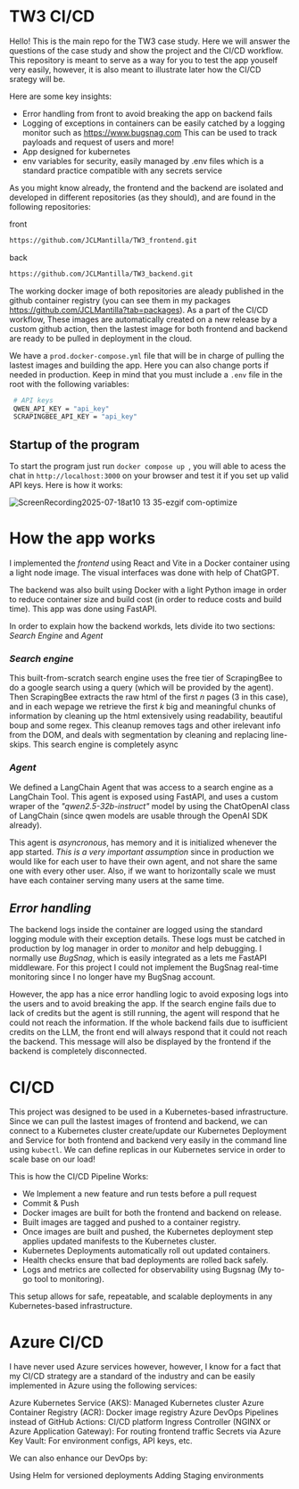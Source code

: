 # TW3 CI/CD


Hello! This is the main repo for the TW3 case study. Here we will answer the questions of the case study and show the project and the CI/CD workflow. This repository is meant to serve as a way for you to test the app youself very easily, however, it is also meant to illustrate later how the CI/CD srategy will be. 


Here are some key insights:

- Error handling from front to avoid breaking the app on backend fails
- Logging of exceptions in containers can be easily catched by a logging monitor such as https://www.bugsnag.com This can be used to track payloads and request of users and more!
- App designed for kubernetes
- env variables for security, easily managed by .env files which is a standard practice compatible with any secrets service


As you might know already, the frontend and the backend are isolated and developed in different repositories (as they should), and are found in the following repositories:

front
   ```bash
   https://github.com/JCLMantilla/TW3_frontend.git
   ```
back
   ```bash
   https://github.com/JCLMantilla/TW3_backend.git
   ```

The working docker image of both repositories are aleady published in the github container registry (you can see them in my packages https://github.com/JCLMantilla?tab=packages). As a part of the CI/CD workflow, These images are automatically created on a new release by a custom github action, then the lastest image for both frontend and backend are ready to be pulled in deployment in the cloud.


We have a ```prod.docker-compose.yml``` file that will be in charge of pulling the lastest images and building the app. Here you can also change ports if needed in production. Keep in mind that you must include a ```.env``` file in the root with the following variables:

   ```bash
    # API keys
    QWEN_API_KEY = "api_key"
    SCRAPINGBEE_API_KEY = "api_key"
   ```

## Startup of the program

To start the program just run ```docker compose up ```, you will able to acess the chat in ```http://localhost:3000``` on your browser and test it if you set up valid API keys. Here is how it works:

![ScreenRecording2025-07-18at10 13 35-ezgif com-optimize](https://github.com/user-attachments/assets/a43d27e5-cb5b-4c6b-a6a5-c82c2a9b462e)



# How the app works 




I implemented the *frontend* using React and Vite in a Docker container using a light node image. The visual interfaces was done with help of ChatGPT.

The backend was also built using Docker with a light Python image in order to reduce container size and build cost (in order to reduce costs and build time). This app was done using FastAPI.

In order to explain how the backend workds, lets divide ito two sections: *Search Engine* and *Agent*

### *Search engine*

This built-from-scratch search engine uses the free tier of ScrapingBee to do a google search using a query (which will be provided by the agent). Then ScrapingBee extracts the raw html of the first *n* pages (3 in this case), and in each wepage we retrieve the first *k* big and meaningful chunks of information by cleaning up the html extensively using readability, beautiful boup and some regex. This cleanup removes tags and other irelevant info from the DOM, and deals with segmentation by cleaning and replacing line-skips. This search engine is completely async


### *Agent*

We defined a LangChain Agent that was access to a search engine as a LangChain Tool. This agent is exposed using FastAPI, and uses a custom wraper of the *"qwen2.5-32b-instruct"* model by using the ChatOpenAI class of LangChain (since qwen models are usable through the OpenAI SDK already).

This agent is *asyncronous*, has memory and it is initialized whenever the app started. *This is a very important assumption* since in production we would like for each user to have their own agent, and not share the same one with every other user. Also, if we want to horizontally scale we must have each container serving many users at the same time.

## *Error handling*

The backend logs inside the container are logged using the standard logging module with their exception details. These logs must be catched in production by log manager in order to *monitor* and help debugging. I normally use *BugSnag*, which is easily integrated as a lets me FastAPI middleware. For this project I could not implement the BugSnag real-time monitoring since I no longer have my BugSnag account.

However, the app has a nice error handling logic to avoid exposing logs into the users and to avoid breaking the app. If the search engine fails due to lack of credits but the agent is still running, the agent will respond that he could not reach the information. If the whole backend fails due to isufficient credits on the LLM, the front end will always respond that it could not reach the backend. This message will also be displayed by the frontend if the backend is completely disconnected.




# CI/CD

This project was designed to be used in a Kubernetes-based infrastructure. Since we can pull the lastest images of frontend and backend, we can connect to a Kubernetes cluster create/update our Kubernetes Deployment and Service for both frontend and backend very easily in the command line  using ```kubectl```. We can define replicas in our Kubernetes service in order to scale base on our load!

This is how the CI/CD Pipeline Works:

- We Implement a new feature and run tests before a pull request
- Commit & Push
- Docker images are built for both the frontend and backend on release.
- Built images are tagged and pushed to a container registry.
- Once images are built and pushed, the Kubernetes deployment step applies updated manifests to the Kubernetes cluster.
- Kubernetes Deployments automatically roll out updated containers.
- Health checks ensure that bad deployments are rolled back safely.
- Logs and metrics are collected for observability using Bugsnag (My to-go tool to monitoring).


This setup allows for safe, repeatable, and scalable deployments in any Kubernetes-based infrastructure.


# Azure CI/CD

I have never used Azure services however, however, I know for a fact that my CI/CD strategy are a standard of the industry and can be easily implemented in Azure using the following services:

Azure Kubernetes Service (AKS): Managed Kubernetes cluster
Azure Container Registry (ACR): Docker image registry
Azure DevOps Pipelines instead of GitHub Actions: CI/CD platform
Ingress Controller (NGINX or Azure Application Gateway): For routing frontend traffic
Secrets via Azure Key Vault: For environment configs, API keys, etc.

We can also enhance our DevOps by:

Using Helm for versioned deployments
Adding Staging environments




